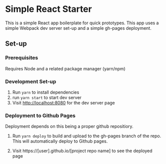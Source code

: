 # Simple React Starter

This is a simple React app boilerplate for quick prototypes. This app uses a simple Webpack dev server set-up and a simple gh-pages deployment.

## Set-up

### Prerequisites

Requires Node and a related package manager (yarn/npm)

### Development Set-up

1. Run `yarn` to install dependencies
2. run `yarn start` to start dev server
3. Visit [http://localhost:8080](http://localhost:8080) for the dev server page

### Deployment to Github Pages

Deployment depends on this being a proper github repositiory. 

1. Run `yarn deploy` to build and upload to the gh-pages branch of the repo. This will automatically deploy to Github pages.

2. Visit https://[user].github.io/[project repo name] to see the deployed page